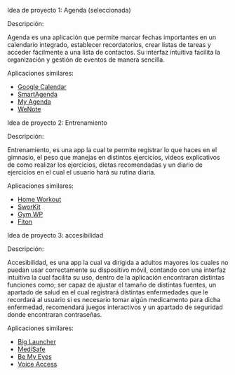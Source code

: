 Idea de proyecto 1: Agenda (seleccionada)

Descripción:

Agenda es una aplicación que permite marcar fechas importantes en un calendario integrado, establecer recordatorios, crear listas de tareas y acceder fácilmente a una lista de contactos. Su interfaz intuitiva facilita la organización y gestión de eventos de manera sencilla.

Aplicaciones similares:

* [Google Calendar](https://play.google.com/store/apps/details?id=com.google.android.calendar&pcampaignid=web_share)  
* [SmartAgenda](https://play.google.com/store/apps/details?id=com.wssystems.smartagenda&pcampaignid=web_share)  
* [My Agenda](https://play.google.com/store/apps/details?id=com.tambucho.miagenda.trial&pcampaignid=web_share)  
* [WeNote](https://play.google.com/store/apps/details?id=com.yocto.wenote&pcampaignid=web_share)

Idea de proyecto 2: Entrenamiento

Descripción:

Entrenamiento, es una app la cual te permite registrar lo que haces en el gimnasio, el peso que manejas en distintos ejercicios, videos explicativos de como realizar los ejercicios, dietas recomendadas y un diario de ejercicios en el cual el usuario hará su rutina diaria.

Aplicaciones similares:

* [Home Workout](https://play.google.com/store/apps/details?id=homeworkout.homeworkouts.noequipment&pcampaignid=web_share)  
* [SworKit](https://play.google.com/store/apps/details?id=sworkitapp.sworkit.com&pcampaignid=web_share)  
* [Gym WP](https://play.google.com/store/apps/details?id=com.lealApps.pedro.gymWorkoutPlan&pcampaignid=web_share)  
* [Fiton](https://play.google.com/store/apps/details?id=com.fiton.android&pcampaignid=web_share)

Idea de proyecto 3: accesibilidad 

Descripción:

Accesibilidad, es una app la cual va dirigida a adultos mayores los cuales no puedan usar correctamente su dispositivo móvil, contando con una interfaz intuitiva la cual facilita su uso, dentro de la aplicación encontraran distintas funciones como; ser capaz de ajustar el tamaño de distintas fuentes, un apartado de salud en el cual registrará distintas enfermedades  que le recordará al usuario si es necesario tomar algún medicamento para dicha enfermedad, recomendará juegos interactivos y un apartado de seguridad donde encontraran contraseñas.

Aplicaciones similares:

* [Big Launcher](https://play.google.com/store/apps/details?id=name.kunes.android.launcher.demo&pcampaignid=web_share)  
* [MediSafe](https://play.google.com/store/apps/details?id=com.medisafe.android.client&pcampaignid=web_share)  
* [Be My Eyes](https://play.google.com/store/apps/details?id=com.bemyeyes.bemyeyes&pcampaignid=web_share)  
* [Voice Access](https://play.google.com/store/apps/details?id=com.google.android.apps.accessibility.voiceaccess&pcampaignid=web_share)